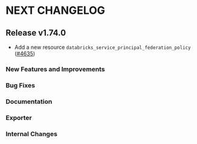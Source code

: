 # NEXT CHANGELOG

## Release v1.74.0

* Add a new resource `databricks_service_principal_federation_policy` ([#4635](https://github.com/databricks/terraform-provider-databricks/pull/4635))

### New Features and Improvements

### Bug Fixes

### Documentation

### Exporter

### Internal Changes
